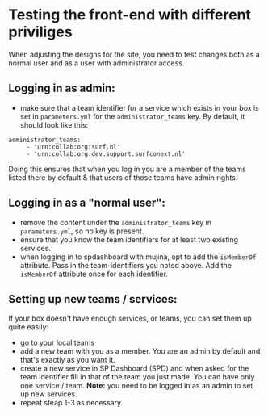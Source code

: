 # Testing the front-end with different priviliges

When adjusting the designs for the site, you need to test changes both as a normal user and as a user with administrator access.

## Logging in as admin:
- make sure that a team identifier for a service which exists in your box is set in `parameters.yml` for the `administrator_teams` key.  By default, it should look like this: 
```
administrator_teams:
     - 'urn:collab:org:surf.nl'
     - 'urn:collab:org:dev.support.surfconext.nl'
```
Doing this ensures that when you log in you are a member of the teams listed there by default & that users of those teams have admin rights.

## Logging in as a "normal user":
- remove the content under the `administrator_teams` key in `parameters.yml`, so no key is present.
- ensure that you know the team identifiers for at least two existing services.
- when logging in to spdashboard with mujina, opt to add the `isMemberOf` attribute.  Pass in the team-identifiers you noted above.  Add the `isMemberOf` attribute once for each identifier.

## Setting up new teams / services:
If your box doesn't have enough services, or teams, you can set them up quite easily:
- go to your local [teams](https://teams.dev.support.surfconext.nl/)
- add a new team with you as a member.  You are an admin by default and that's exactly as you want it.
- create a new service in SP Dashboard (SPD) and when asked for the team identifier fill in that of the team you just made.  You can have only one service / team.  **Note:** you need to be logged in as an admin to set up new services.
- repeat steap 1-3 as necessary.
